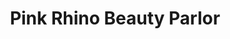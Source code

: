 ---
title: "Pink Rhino Beauty Parlor"
url: /winston-salem/pink-rhino-beauty-parlor/
shop: beauty
---